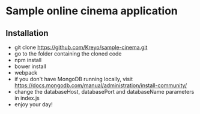 # Sample online cinema application
## Installation
- git clone https://github.com/Kreyo/sample-cinema.git
- go to the folder containing the cloned code
- npm install
- bower install
- webpack
- if you don't have MongoDB running locally, visit https://docs.mongodb.com/manual/administration/install-community/
- change the databaseHost, databasePort and databaseName parameters in index.js
- enjoy your day!